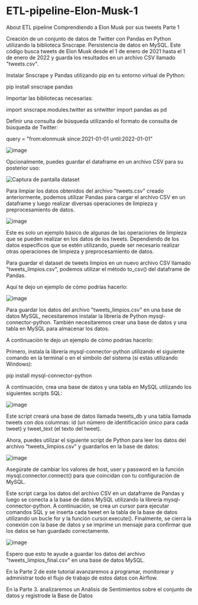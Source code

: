 ﻿# ETL-pipeline-Elon-Musk-1

About
ETL pipeline Comprendiendo a Elon Musk por sus tweets Parte 1

Creación de un conjunto de datos de Twitter con Pandas en Python utilizando la biblioteca Snscrape. Persistencia de datos en MySQL.
Este código busca tweets de Elon Musk desde el 1 de enero de 2021 hasta el 1 de enero de 2022 y guarda los resultados en un archivo CSV llamado "tweets.csv".

Instalar Snscrape y Pandas utilizando pip en tu entorno virtual de Python:

pip install snscrape pandas

Importar las bibliotecas necesarias:

import snscrape.modules.twitter as sntwitter
import pandas as pd

Definir una consulta de búsqueda utilizando el formato de consulta de búsqueda de Twitter:

query = "from:elonmusk since:2021-01-01 until:2022-01-01"

![image](https://user-images.githubusercontent.com/29576337/222800127-15db4a43-10c9-41ae-8593-3a1049a94340.png)

Opcionalmente, puedes guardar el dataframe en un archivo CSV para su posterior uso:

![Captura de pantalla dataset](https://user-images.githubusercontent.com/29576337/222799377-f63f3727-6404-456b-9618-5cd0f2754edb.png)

Para limpiar los datos obtenidos del archivo "tweets.csv" creado anteriormente, podemos utilizar Pandas para cargar el archivo CSV en un dataframe y luego realizar diversas operaciones de limpieza y preprocesamiento de datos.

![image](https://user-images.githubusercontent.com/29576337/222800293-0d3e06e7-d45b-4f21-87d5-08c07dc617d0.png)

Este es solo un ejemplo básico de algunas de las operaciones de limpieza que se pueden realizar en los datos de los tweets. Dependiendo de los datos específicos que se estén utilizando, puede ser necesario realizar otras operaciones de limpieza y preprocesamiento de datos.

Para guardar el dataset de tweets limpios en un nuevo archivo CSV llamado "tweets_limpios.csv", podemos utilizar el método to_csv() del dataframe de Pandas.

Aquí te dejo un ejemplo de cómo podrías hacerlo:

![image](https://user-images.githubusercontent.com/29576337/222800541-a213d0db-74eb-4623-b3b5-6a4ac3e68e02.png)

Para guardar los datos del archivo "tweets_limpios.csv" en una base de datos MySQL, necesitaremos instalar la librería de Python mysql-connector-python. También necesitaremos crear una base de datos y una tabla en MySQL para almacenar los datos.

A continuación te dejo un ejemplo de cómo podrías hacerlo:

Primero, instala la librería mysql-connector-python utilizando el siguiente comando en la terminal o en el símbolo del sistema (si estás utilizando Windows):

pip install mysql-connector-python

A continuación, crea una base de datos y una tabla en MySQL utilizando los siguientes scripts SQL:

![image](https://user-images.githubusercontent.com/29576337/222800804-8223bab2-c040-48c8-8fca-6c101bd9e6ae.png)

Este script creará una base de datos llamada tweets_db y una tabla llamada tweets con dos columnas: id (un número de identificación único para cada tweet) y tweet_text (el texto del tweet).

Ahora, puedes utilizar el siguiente script de Python para leer los datos del archivo "tweets_limpios.csv" y guardarlos en la base de datos:

![image](https://user-images.githubusercontent.com/29576337/222800983-10771306-103e-43ed-b9ab-dd85b3185bf5.png)

Asegúrate de cambiar los valores de host, user y password en la función mysql.connector.connect() para que coincidan con tu configuración de MySQL.

Este script carga los datos del archivo CSV en un dataframe de Pandas y luego se conecta a la base de datos MySQL utilizando la librería mysql-connector-python. A continuación, se crea un cursor para ejecutar comandos SQL y se inserta cada tweet en la tabla de la base de datos utilizando un bucle for y la función cursor.execute(). Finalmente, se cierra la conexión con la base de datos y se imprime un mensaje para confirmar que los datos se han guardado correctamente.

![image](https://user-images.githubusercontent.com/29576337/222815627-471c9ecd-ccbc-4fa4-9590-93b5d5a9b839.png)


Espero que esto te ayude a guardar los datos del archivo "tweets_limpios_final.csv" en una base de datos MySQL.

En la Parte 2 de este tutorial avanzaremos a programar, monitorear y administrar todo el flujo de trabajo de estos datos con Airflow.

En la Parte 3. analizaremos un Análisis de Sentimientos sobre el conjunto de datos y registrode la Base de Datos
